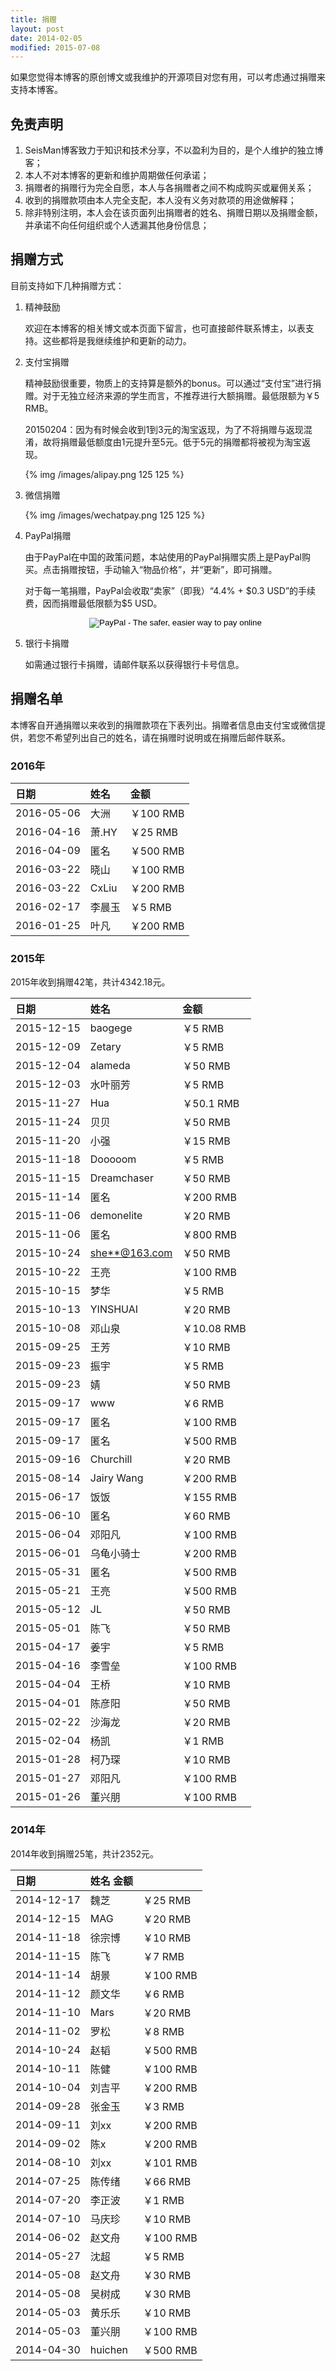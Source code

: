 ```yaml
---
title: 捐赠
layout: post
date: 2014-02-05
modified: 2015-07-08
---
```


如果您觉得本博客的原创博文或我维护的开源项目对您有用，可以考虑通过捐赠来支持本博客。

免责声明
--------

1.  SeisMan博客致力于知识和技术分享，不以盈利为目的，是个人维护的独立博客；
2.  本人不对本博客的更新和维护周期做任何承诺；
3.  捐赠者的捐赠行为完全自愿，本人与各捐赠者之间不构成购买或雇佣关系；
4.  收到的捐赠款项由本人完全支配，本人没有义务对款项的用途做解释；
5.  除非特别注明，本人会在该页面列出捐赠者的姓名、捐赠日期以及捐赠金额，并承诺不向任何组织或个人透漏其他身份信息；

捐赠方式
--------

目前支持如下几种捐赠方式：

1.  精神鼓励

    欢迎在本博客的相关博文或本页面下留言，也可直接邮件联系博主，以表支持。这些都将是我继续维护和更新的动力。

2.  支付宝捐赠

    精神鼓励很重要，物质上的支持算是额外的bonus。可以通过“支付宝”进行捐赠。对于无独立经济来源的学生而言，不推荐进行大额捐赠。最低限额为￥5 RMB。

    20150204：因为有时候会收到1到3元的淘宝返现，为了不将捐赠与返现混淆，故将捐赠最低额度由1元提升至5元。低于5元的捐赠都将被视为淘宝返现。

    {% img /images/alipay.png 125 125 %}

3.  微信捐赠

    {% img /images/wechatpay.png 125 125 %}

4.  PayPal捐赠

    由于PayPal在中国的政策问题，本站使用的PayPal捐赠实质上是PayPal购买。点击捐赠按钮，手动输入“物品价格”，并“更新”，即可捐赠。

    对于每一笔捐赠，PayPal会收取“卖家”（即我）“4.4% + \$0.3 USD”的手续费，因而捐赠最低限额为\$5 USD。

    <center>
    <form action="https://www.paypal.com/cgi-bin/webscr" method="post" target="_top">
    <input type="hidden" name="cmd" value="_xclick">
    <input type="hidden" name="business" value="seisman.info@gmail.com">
    <input type="hidden" name="item_name" value="Support SeisMan Blog">
    <input type="hidden" name="amount" value="">
    <input type="hidden" name="currency_code" value="USD">
    <input type="image" src="https://www.paypalobjects.com/en_US/i/btn/x-click-butcc-donate.gif" border="0"  style="border:0px;background:none;" name="submit" alt="PayPal - The safer, easier way to pay online">
    </form>
    </center>
5.  银行卡捐赠

    如需通过银行卡捐赠，请邮件联系以获得银行卡号信息。

捐赠名单
--------

本博客自开通捐赠以来收到的捐赠款项在下表列出。捐赠者信息由支付宝或微信提供，若您不希望列出自己的姓名，请在捐赠时说明或在捐赠后邮件联系。

### 2016年

| 日期       | 姓名   | 金额      |
|:-----------|:-------|:----------|
| 2016-05-06 | 大洲   | ￥100 RMB |
| 2016-04-16 | 萧.HY  | ￥25 RMB  |
| 2016-04-09 | 匿名   | ￥500 RMB |
| 2016-03-22 | 晓山   | ￥100 RMB |
| 2016-03-22 | CxLiu  | ￥200 RMB |
| 2016-02-17 | 李晨玉 | ￥5 RMB   |
| 2016-01-25 | 叶凡   | ￥200 RMB |

### 2015年

2015年收到捐赠42笔，共计4342.18元。

| 日期       | 姓名            | 金额        |
|:-----------|:----------------|:------------|
| 2015-12-15 | baogege         | ￥5 RMB     |
| 2015-12-09 | Zetary          | ￥5 RMB     |
| 2015-12-04 | alameda         | ￥50 RMB    |
| 2015-12-03 | 水叶丽芳        | ￥5 RMB     |
| 2015-11-27 | Hua             | ￥50.1 RMB  |
| 2015-11-24 | 贝贝            | ￥50 RMB    |
| 2015-11-20 | 小强            | ￥15 RMB    |
| 2015-11-18 | Dooooom         | ￥5 RMB     |
| 2015-11-15 | Dreamchaser     | ￥50 RMB    |
| 2015-11-14 | 匿名            | ￥200 RMB   |
| 2015-11-06 | demonelite      | ￥20 RMB    |
| 2015-11-06 | 匿名            | ￥800 RMB   |
| 2015-10-24 | <she**@163.com> | ￥50 RMB    |
| 2015-10-22 | 王亮            | ￥100 RMB   |
| 2015-10-15 | 梦华            | ￥5 RMB     |
| 2015-10-13 | YINSHUAI        | ￥20 RMB    |
| 2015-10-08 | 邓山泉          | ￥10.08 RMB |
| 2015-09-25 | 王芳            | ￥10 RMB    |
| 2015-09-23 | 振宇            | ￥5 RMB     |
| 2015-09-23 | 婧              | ￥50 RMB    |
| 2015-09-17 | www             | ￥6 RMB     |
| 2015-09-17 | 匿名            | ￥100 RMB   |
| 2015-09-17 | 匿名            | ￥500 RMB   |
| 2015-09-16 | Churchill       | ￥20 RMB    |
| 2015-08-14 | Jairy Wang      | ￥200 RMB   |
| 2015-06-17 | 饭饭            | ￥155 RMB   |
| 2015-06-10 | 匿名            | ￥60 RMB    |
| 2015-06-04 | 邓阳凡          | ￥100 RMB   |
| 2015-06-01 | 乌龟小骑士      | ￥200 RMB   |
| 2015-05-31 | 匿名            | ￥500 RMB   |
| 2015-05-21 | 王亮            | ￥500 RMB   |
| 2015-05-12 | JL              | ￥50 RMB    |
| 2015-05-01 | 陈飞            | ￥50 RMB    |
| 2015-04-17 | 姜宇            | ￥5 RMB     |
| 2015-04-16 | 李雪垒          | ￥100 RMB   |
| 2015-04-04 | 王桥            | ￥10 RMB    |
| 2015-04-01 | 陈彦阳          | ￥50 RMB    |
| 2015-02-22 | 沙海龙          | ￥20 RMB    |
| 2015-02-04 | 杨凯            | ￥1 RMB     |
| 2015-01-28 | 柯乃琛          | ￥10 RMB    |
| 2015-01-27 | 邓阳凡          | ￥100 RMB   |
| 2015-01-26 | 董兴朋          | ￥100 RMB   |

### 2014年

2014年收到捐赠25笔，共计2352元。

| 日期       | 姓名         金额 |           |
|:-----------|:------------------|:----------|
| 2014-12-17 | 魏芝              | ￥25 RMB  |
| 2014-12-15 | MAG               | ￥20 RMB  |
| 2014-11-18 | 徐宗博            | ￥10 RMB  |
| 2014-11-15 | 陈飞              | ￥7 RMB   |
| 2014-11-14 | 胡景              | ￥100 RMB |
| 2014-11-12 | 颜文华            | ￥6 RMB   |
| 2014-11-10 | Mars              | ￥20 RMB  |
| 2014-11-02 | 罗松              | ￥8 RMB   |
| 2014-10-24 | 赵韬              | ￥500 RMB |
| 2014-10-11 | 陈健              | ￥100 RMB |
| 2014-10-04 | 刘吉平            | ￥200 RMB |
| 2014-09-28 | 张金玉            | ￥3 RMB   |
| 2014-09-11 | 刘xx              | ￥200 RMB |
| 2014-09-02 | 陈x               | ￥200 RMB |
| 2014-08-10 | 刘xx              | ￥101 RMB |
| 2014-07-25 | 陈传绪            | ￥66 RMB  |
| 2014-07-20 | 李正波            | ￥1 RMB   |
| 2014-07-10 | 马庆珍            | ￥10 RMB  |
| 2014-06-02 | 赵文舟            | ￥100 RMB |
| 2014-05-27 | 沈超              | ￥5 RMB   |
| 2014-05-08 | 赵文舟            | ￥30 RMB  |
| 2014-05-08 | 吴树成            | ￥30 RMB  |
| 2014-05-03 | 黄乐乐            | ￥10 RMB  |
| 2014-05-03 | 董兴朋            | ￥100 RMB |
| 2014-04-30 | huichen           | ￥500 RMB |
